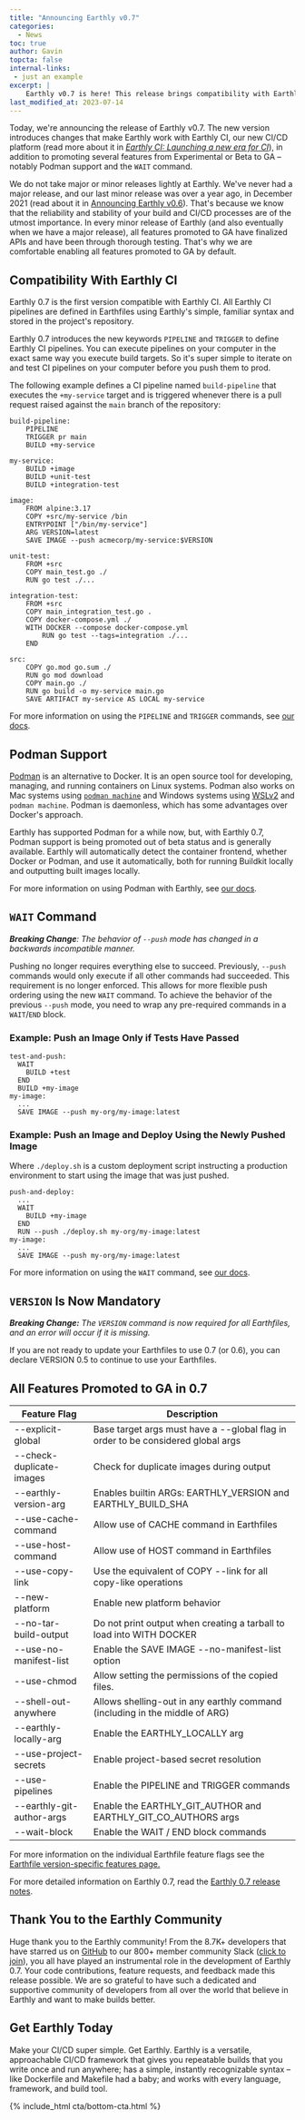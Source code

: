 ```yaml
---
title: "Announcing Earthly v0.7"
categories:
  - News
toc: true
author: Gavin
topcta: false
internal-links:
 - just an example
excerpt: |
    Earthly v0.7 is here! This release brings compatibility with Earthly CI, promotes Podman support and the WAIT command to GA, and introduces mandatory use of the VERSION command. Learn more about these exciting updates and how they can simplify your CI/CD processes.
last_modified_at: 2023-07-14
---
```

Today, we're announcing the release of Earthly v0.7. The new version introduces changes that make Earthly work with Earthly CI, our new CI/CD platform (read more about it in *[Earthly CI: Launching a new era for CI](/blog/launching-earthly-CI)*), in addition to promoting several features from Experimental or Beta to GA – notably Podman support and the `WAIT` command.

We do not take major or minor releases lightly at Earthly. We've never had a major release, and our last minor release was over a year ago, in December 2021 (read about it in [Announcing Earthly v0.6](https://earthly.dev/blog/earthly-v0-6/)). That's because we know that the reliability and stability of your build and CI/CD processes are of the utmost importance. In every minor release of Earthly (and also eventually when we have a major release), all features promoted to GA have finalized APIs and have been through thorough testing. That's why we are comfortable enabling all features promoted to GA by default.

## Compatibility With Earthly CI

Earthly 0.7 is the first version compatible with Earthly CI. All Earthly CI pipelines are defined in Earthfiles using Earthly's simple, familiar syntax and stored in the project's repository.

Earthly 0.7 introduces the new keywords `PIPELINE` and `TRIGGER` to define Earthly CI pipelines. You can execute pipelines on your computer in the exact same way you execute build targets. So it's super simple to iterate on and test CI pipelines on your computer before you push them to prod.

The following example defines a CI pipeline named `build-pipeline` that executes the `+my-service` target and is triggered whenever there is a pull request raised against the `main` branch of the repository:

~~~{.Dockerfile caption=""}
build-pipeline:
    PIPELINE
    TRIGGER pr main
    BUILD +my-service

my-service:
    BUILD +image
    BUILD +unit-test
    BUILD +integration-test

image:
    FROM alpine:3.17
    COPY +src/my-service /bin
    ENTRYPOINT ["/bin/my-service"]
    ARG VERSION=latest
    SAVE IMAGE --push acmecorp/my-service:$VERSION

unit-test:
    FROM +src
    COPY main_test.go ./
    RUN go test ./...

integration-test:
    FROM +src
    COPY main_integration_test.go .
    COPY docker-compose.yml ./
    WITH DOCKER --compose docker-compose.yml
        RUN go test --tags=integration ./...
    END

src:
    COPY go.mod go.sum ./
    RUN go mod download
    COPY main.go ./
    RUN go build -o my-service main.go
    SAVE ARTIFACT my-service AS LOCAL my-service
~~~

For more information on using the `PIPELINE` and `TRIGGER` commands, see [our docs](https://docs.earthly.dev/docs/earthfile#pipeline-beta).

## Podman Support

[Podman](https://podman.io/) is an alternative to Docker. It is an open source tool for developing, managing, and running containers on Linux systems. Podman also works on Mac systems using [`podman machine`](https://docs.podman.io/en/latest/markdown/podman-machine.1.html) and Windows systems using [WSLv2](https://learn.microsoft.com/en-us/windows/wsl/about#what-is-wsl-2) and `podman machine`. Podman is daemonless, which has some advantages over Docker's approach.

Earthly has supported Podman for a while now, but, with Earthly 0.7, Podman support is being promoted out of beta status and is generally available. Earthly will automatically detect the container frontend, whether Docker or Podman, and use it automatically, both for running Buildkit locally and outputting built images locally.

For more information on using Podman with Earthly, see [our docs](https://docs.earthly.dev/docs/guides/podman).

## `WAIT` Command

***Breaking Change**: The behavior of `--push` mode has changed in a backwards incompatible manner.*

Pushing no longer requires everything else to succeed. Previously, `--push` commands would only execute if all other commands had succeeded. This requirement is no longer enforced. This allows for more flexible push ordering using the new `WAIT` command. To achieve the behavior of the previous `--push` mode, you need to wrap any pre-required commands in a `WAIT`/`END` block.

### Example: Push an Image Only if Tests Have Passed

~~~{.Dockerfile caption=""}
test-and-push:
  WAIT
    BUILD +test
  END
  BUILD +my-image
my-image:
  ...
  SAVE IMAGE --push my-org/my-image:latest
~~~

### Example: Push an Image and Deploy Using the Newly Pushed Image

Where `./deploy.sh` is a custom deployment script instructing a production environment to start using the image that was just pushed.

~~~{.Dockerfile caption=""}
push-and-deploy:
  ...
  WAIT
    BUILD +my-image
  END
  RUN --push ./deploy.sh my-org/my-image:latest
my-image:
  ...
  SAVE IMAGE --push my-org/my-image:latest
~~~

For more information on using the `WAIT` command, see [our docs](https://docs.earthly.dev/docs/earthfile#wait).

## `VERSION` Is Now Mandatory

***Breaking Change:** The `VERSION` command is now required for all Earthfiles, and an error will occur if it is missing.*

If you are not ready to update your Earthfiles to use 0.7 (or 0.6), you can declare VERSION 0.5 to continue to use your Earthfiles.

## All Features Promoted to GA in 0.7

|Feature Flag    |Description|
|-|-|
|--explicit-global |    Base target args must have a --global flag in order to be considered global args|
|--check-duplicate-images    | Check for duplicate images during output|
|--earthly-version-arg    | Enables builtin ARGs: EARTHLY_VERSION and EARTHLY_BUILD_SHA|
|--use-cache-command    | Allow use of CACHE command in Earthfiles|
|--use-host-command    | Allow use of HOST command in Earthfiles|
|--use-copy-link    | Use the equivalent of COPY --link for all copy-like operations|
|--new-platform    | Enable new platform behavior|
|--no-tar-build-output    | Do not print output when creating a tarball to load into WITH DOCKER|
|--use-no-manifest-list    | Enable the SAVE IMAGE --no-manifest-list option|
|--use-chmod    | Allow setting the permissions of the copied files.|
|--shell-out-anywhere    | Allows shelling-out in any earthly command (including in the middle of ARG)|
|--earthly-locally-arg    | Enable the EARTHLY_LOCALLY arg|
|--use-project-secrets    | Enable project-based secret resolution|
|--use-pipelines |    Enable the PIPELINE and TRIGGER commands|
|--earthly-git-author-args    | Enable the EARTHLY_GIT_AUTHOR and EARTHLY_GIT_CO_AUTHORS args|
|--wait-block    |Enable the WAIT / END block commands|

For more information on the individual Earthfile feature flags see the [Earthfile version-specific features page.](https://docs.earthly.dev/docs/earthfile/features)

For more detailed information on Earthly 0.7, read the [Earthly 0.7 release notes](https://github.com/earthly/earthly/releases/tag/v0.7.0).

## Thank You to the Earthly Community

Huge thank you to the Earthly community! From the 8.7K+ developers that have starred us on [GitHub](https://github.com/earthly/earthly) to our 800+ member community Slack ([click to join](https://earthly.dev/slack)), you all have played an instrumental role in the development of Earthly 0.7. Your code contributions, feature requests, and feedback made this release possible. We are so grateful to have such a dedicated and supportive community of developers from all over the world that believe in Earthly and want to make builds better.

## Get Earthly Today

Make your CI/CD super simple. Get Earthly. Earthly is a versatile, approachable CI/CD framework that gives you repeatable builds that you write once and run anywhere; has a simple, instantly recognizable syntax – like Dockerfile and Makefile had a baby; and works with every language, framework, and build tool.

{% include_html cta/bottom-cta.html %}
